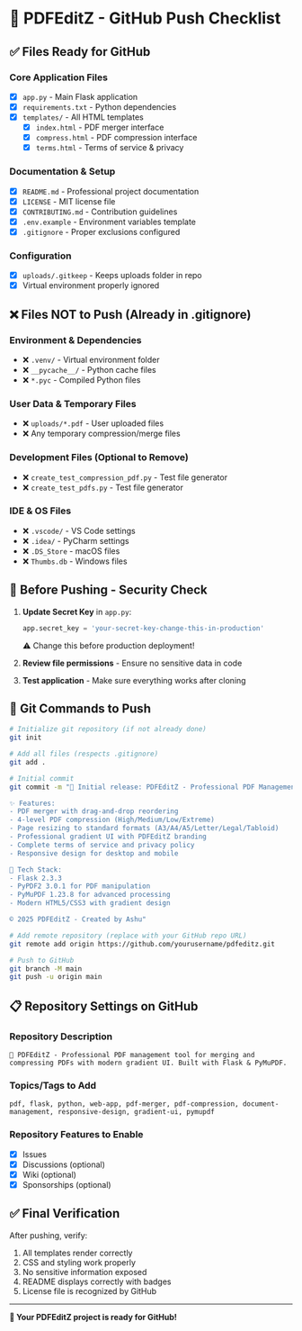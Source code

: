 # 🚀 PDFEditZ - GitHub Push Checklist

## ✅ Files Ready for GitHub

### Core Application Files
- [x] `app.py` - Main Flask application
- [x] `requirements.txt` - Python dependencies
- [x] `templates/` - All HTML templates
  - [x] `index.html` - PDF merger interface
  - [x] `compress.html` - PDF compression interface  
  - [x] `terms.html` - Terms of service & privacy

### Documentation & Setup
- [x] `README.md` - Professional project documentation
- [x] `LICENSE` - MIT license file
- [x] `CONTRIBUTING.md` - Contribution guidelines
- [x] `.env.example` - Environment variables template
- [x] `.gitignore` - Proper exclusions configured

### Configuration
- [x] `uploads/.gitkeep` - Keeps uploads folder in repo
- [x] Virtual environment properly ignored

## ❌ Files NOT to Push (Already in .gitignore)

### Environment & Dependencies
- ❌ `.venv/` - Virtual environment folder
- ❌ `__pycache__/` - Python cache files
- ❌ `*.pyc` - Compiled Python files

### User Data & Temporary Files
- ❌ `uploads/*.pdf` - User uploaded files
- ❌ Any temporary compression/merge files

### Development Files (Optional to Remove)
- ❌ `create_test_compression_pdf.py` - Test file generator
- ❌ `create_test_pdfs.py` - Test file generator

### IDE & OS Files
- ❌ `.vscode/` - VS Code settings
- ❌ `.idea/` - PyCharm settings
- ❌ `.DS_Store` - macOS files
- ❌ `Thumbs.db` - Windows files

## 🔧 Before Pushing - Security Check

1. **Update Secret Key** in `app.py`:
   ```python
   app.secret_key = 'your-secret-key-change-this-in-production'
   ```
   ⚠️ Change this before production deployment!

2. **Review file permissions** - Ensure no sensitive data in code

3. **Test application** - Make sure everything works after cloning

## 🚀 Git Commands to Push

```bash
# Initialize git repository (if not already done)
git init

# Add all files (respects .gitignore)
git add .

# Initial commit
git commit -m "🎉 Initial release: PDFEditZ - Professional PDF Management Tool

✨ Features:
- PDF merger with drag-and-drop reordering
- 4-level PDF compression (High/Medium/Low/Extreme)
- Page resizing to standard formats (A3/A4/A5/Letter/Legal/Tabloid)
- Professional gradient UI with PDFEditZ branding
- Complete terms of service and privacy policy
- Responsive design for desktop and mobile

🔧 Tech Stack:
- Flask 2.3.3
- PyPDF2 3.0.1 for PDF manipulation
- PyMuPDF 1.23.8 for advanced processing
- Modern HTML5/CSS3 with gradient design

© 2025 PDFEditZ - Created by Ashu"

# Add remote repository (replace with your GitHub repo URL)
git remote add origin https://github.com/yourusername/pdfeditz.git

# Push to GitHub
git branch -M main
git push -u origin main
```

## 📋 Repository Settings on GitHub

### Repository Description
```
🎯 PDFEditZ - Professional PDF management tool for merging and compressing PDFs with modern gradient UI. Built with Flask & PyMuPDF.
```

### Topics/Tags to Add
```
pdf, flask, python, web-app, pdf-merger, pdf-compression, document-management, responsive-design, gradient-ui, pymupdf
```

### Repository Features to Enable
- [x] Issues
- [x] Discussions (optional)
- [x] Wiki (optional)
- [x] Sponsorships (optional)

## ✅ Final Verification

After pushing, verify:
1. All templates render correctly
2. CSS and styling work properly
3. No sensitive information exposed
4. README displays correctly with badges
5. License file is recognized by GitHub

---

**🎉 Your PDFEditZ project is ready for GitHub!**
